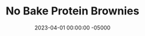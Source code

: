---
layout: post
title:  "No Bake Protein Brownies"
date:   2023-04-01 00:00:00 -05000
categories: 
- Recipes
- Protein Powder
permalink: /recipes/no-bake-brownies
image: /assets/Food/Protein Powder/No Bake Brownie/no-bake-brownie-cover.jpg
ing: nobakebrownie-ing
facts: nobakebrownie-facts
Prep: 20
Rest: 
Cook: 
Source1: 
Source2: 
whisk: https://s.samsungfood.com/0wNer
tags: 
- no bake
- protein powder
- banana brownie
- peanut butter
- almond butter
- blended
- food processor
- whey
- nut butter
- pb2
- peanut flour
- nut butter
- frozen
- freezer
- vic
Description: These no-bake banana brownies are my favorite protein based dessert. The recipe is made in less than 10 minutes and is full of peanut butter, chocolate, and banana flavor. They melt fast in your hands, but I'm sure that won't be an issue because you will have already finished eating it!
Instructions: 
- In a large bowl, mash the bananas with a fork. Mix in the rest of the ingredients - nut butter (almond or peanut), PB2, whey, cocoa, vanilla, and sweetener<br><br>

- Pour batter into an 8" pan lined with parchment paper. Freeze for about 2-3 hours to fully harden, or overnight<br><br>

- Let sit out on the fridge for a few minutes if needed before slicing into bars.<br><br>
- <br><br><center><img src="/assets/Food/Protein Powder/No Bake Brownie/no-bake-brownie-3.jpg" alt="" class="instruction-image"></center><br>

- Flash freeze on a cookie sheet until fully hardened, about an hour. Transfer to a Ziploc bag and store in the freezer
---